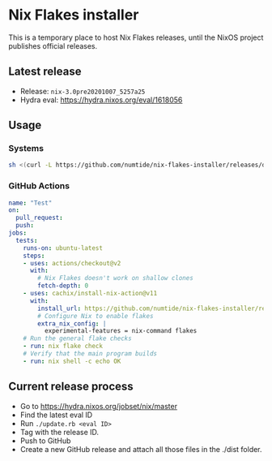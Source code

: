# Nix Flakes installer

This is a temporary place to host Nix Flakes releases, until the NixOS
project publishes official releases.

## Latest release

* Release: `nix-3.0pre20201007_5257a25`
* Hydra eval: https://hydra.nixos.org/eval/1618056

## Usage

### Systems

```sh
sh <(curl -L https://github.com/numtide/nix-flakes-installer/releases/download/nix-3.0pre20201007_5257a25/install)
```

### GitHub Actions

```yaml
name: "Test"
on:
  pull_request:
  push:
jobs:
  tests:
    runs-on: ubuntu-latest
    steps:
    - uses: actions/checkout@v2
      with:
        # Nix Flakes doesn't work on shallow clones
        fetch-depth: 0
    - uses: cachix/install-nix-action@v11
      with:
        install_url: https://github.com/numtide/nix-flakes-installer/releases/download/nix-3.0pre20201007_5257a25/install
        # Configure Nix to enable flakes
        extra_nix_config: |
          experimental-features = nix-command flakes
    # Run the general flake checks
    - run: nix flake check
    # Verify that the main program builds
    - run: nix shell -c echo OK
```

## Current release process

* Go to https://hydra.nixos.org/jobset/nix/master
* Find the latest eval ID
* Run `./update.rb <eval ID>`
* Tag with the release ID.
* Push to GitHub
* Create a new GitHub release and attach all those files in the ./dist folder.
